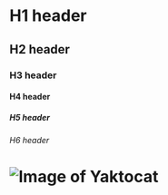 # H1 header
## H2 header
### H3 header
#### H4 header
##### H5 header
###### H6 header

# ![Image of Yaktocat](https://octodex.github.com/images/yaktocat.png)
